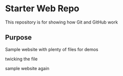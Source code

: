 # Starter Web Repo

This repository is for showing how Git and GitHub work

## Purpose

Sample website with plenty of files for demos

twicking the file

sample website again